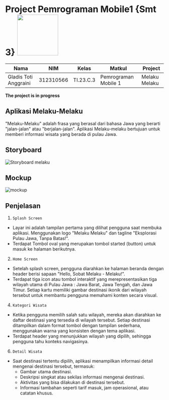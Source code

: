 # Project Pemrograman Mobile1 {Smt 3} <img src=https://i.pinimg.com/564x/fd/88/8c/fd888c43145aa84d5e3037082d470910.jpg width="130px">

|**Nama**|**NIM**|**Kelas**|**Matkul**|**Project**|
|----|---|-----|------|------|
|Gladis Toti Anggraini|312310566|TI.23.C.3|Pemrograman Mobile 1|Melaku Melaku|


<b>The project is in progress</b>

## Aplikasi Melaku-Melaku
"Melaku-Melaku" adalah frasa yang berasal dari bahasa Jawa yang berarti "jalan-jalan" atau "berjalan-jalan". Aplikasi Melaku-melaku bertujuan untuk memberi informasi wisata yang berada di pulau Jawa.

## Storyboard
![Storyboard melaku](https://github.com/user-attachments/assets/9a503e97-839f-4584-a8ea-3ce835078f3e)

## Mockup 
![mockup](https://github.com/user-attachments/assets/11ce4614-5c13-485d-8985-ce26ec665b11)

## Penjelasan 
1. ``Splash Screen``

- Layar ini adalah tampilan pertama yang dilihat pengguna saat membuka aplikasi. Menggunakan logo "Melaku Melaku" dan tagline "Eksplorasi Pulau Jawa, 
Tanpa Batas!".
- Terdapat Tombol oval yang merupakan tombol started (button) untuk masuk ke halaman berikutnya.

2. ``Home Screen``

- Setelah splash screen, pengguna diarahkan ke halaman beranda dengan header berisi sapaan "Hello, Sobat Melaku - Melaku!".
- Terdapat tiga icon atau tombol interaktif yang merepresentasikan tiga wilayah utama di Pulau Jawa : Jawa Barat, Jawa Tengah, dan Jawa Timur. Setiap kartu memiliki gambar destinasi ikonik dari wilayah tersebut untuk membantu pengguna memahami konten secara visual.

4. ``Kategori Wisata``

- Ketika pengguna memilih salah satu wilayah, mereka akan diarahkan ke daftar destinasi yang tersedia di wilayah tersebut. Setiap destinasi ditampilkan dalam format tombol dengan tampilan sederhana, menggunakan warna yang konsisten dengan tema aplikasi.
- Terdapat header yang menunjukkan wilayah yang dipilih, sehingga pengguna tahu konteks navigasinya.

6. ``Detail Wisata``

- Saat destinasi tertentu dipilih, aplikasi menampilkan informasi detail mengenai destinasi tersebut, termasuk:
  - Gambar utama destinasi.
  - Deskripsi singkat atau sekilas informasi mengenai destinasi.
  - Aktivitas yang bisa dilakukan di destinasi tersebut.
  - Informasi tambahan seperti tarif masuk, jam operasional, atau catatan khusus.





